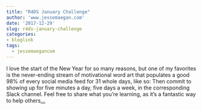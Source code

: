```yaml
---
title: "R4DS January Challenge"
author: 'www.jessemaegan.com'
date: '2017-12-29'
slug: r4ds-january-challenge
categories:
- bloglink
tags:
  - jessemaegancom
---
```


I love the start of the New Year for so many reasons, but one of my favorites is the never-ending stream of motivational word art that populates a good 98% of every social media feed for 31 whole days, like so: Then commit to showing up for five minutes a day, five days a week, in the corresponding Slack channel. Feel free to share what you’re learning, as it’s a fantastic way to help others[... <i class="fas fa-external-link-alt"></i>](https://www.jessemaegan.com/post/r4ds-january-challenge-get-involved/)

